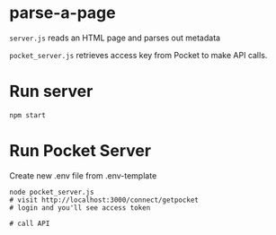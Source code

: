 # parse-a-page

`server.js` reads an HTML page and parses out metadata

`pocket_server.js` retrieves access key from Pocket to make API calls.

# Run server

    npm start

# Run Pocket Server

Create new .env file from .env-template

    node pocket_server.js
    # visit http://localhost:3000/connect/getpocket
    # login and you'll see access token

    # call API